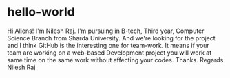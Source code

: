 # hello-world

Hi Aliens!
I'm Nilesh Raj. I'm pursuing in B-tech, Third year, Computer Science Branch from Sharda University.
And we're looking for the project and I think GitHub is the interesting one for team-work.
It means if your team are working on a web-based Development project you will work at same time on the same work without affecting your codes.
Thanks.
Regards Nilesh Raj
